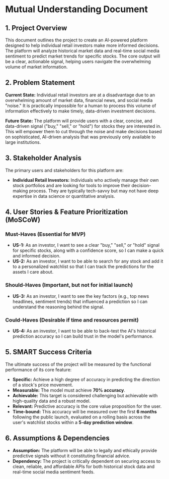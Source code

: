# Mutual Understanding Document

## 1. Project Overview

This document outlines the project to create an AI-powered platform designed to help individual retail investors make more informed decisions. The platform will analyze historical market data and real-time social media sentiment to predict market trends for specific stocks. The core output will be a clear, actionable signal, helping users navigate the overwhelming volume of market information.

## 2. Problem Statement

**Current State:** Individual retail investors are at a disadvantage due to an overwhelming amount of market data, financial news, and social media "noise." It is practically impossible for a human to process this volume of information effectively to make timely, data-driven investment decisions.

**Future State:** The platform will provide users with a clear, concise, and data-driven signal ("buy," "sell," or "hold") for stocks they are interested in. This will empower them to cut through the noise and make decisions based on sophisticated, AI-driven analysis that was previously only available to large institutions.

## 3. Stakeholder Analysis

The primary users and stakeholders for this platform are:

*   **Individual Retail Investors:** Individuals who actively manage their own stock portfolios and are looking for tools to improve their decision-making process. They are typically tech-savvy but may not have deep expertise in data science or quantitative analysis.

## 4. User Stories & Feature Prioritization (MoSCoW)

### Must-Haves (Essential for MVP)
*   **US-1:** As an investor, I want to see a clear "buy," "sell," or "hold" signal for specific stocks, along with a confidence score, so I can make a quick and informed decision.
*   **US-2:** As an investor, I want to be able to search for any stock and add it to a personalized watchlist so that I can track the predictions for the assets I care about.

### Should-Haves (Important, but not for initial launch)
*   **US-3:** As an investor, I want to see the key factors (e.g., top news headlines, sentiment trends) that influenced a prediction so I can understand the reasoning behind the signal.

### Could-Haves (Desirable if time and resources permit)
*   **US-4:** As an investor, I want to be able to back-test the AI's historical prediction accuracy so I can build trust in the model's performance.

## 5. SMART Success Criteria

The ultimate success of the project will be measured by the functional performance of its core feature:

*   **Specific:** Achieve a high degree of accuracy in predicting the direction of a stock's price movement.
*   **Measurable:** The model must achieve **70% accuracy**.
*   **Achievable:** This target is considered challenging but achievable with high-quality data and a robust model.
*   **Relevant:** Predictive accuracy is the core value proposition for the user.
*   **Time-bound:** This accuracy will be measured over the first **6 months** following the public launch, evaluated on a rolling basis across the user's watchlist stocks within a **5-day prediction window**.

## 6. Assumptions & Dependencies

*   **Assumption:** The platform will be able to legally and ethically provide predictive signals without it constituting financial advice.
*   **Dependency:** The project is critically dependent on securing access to clean, reliable, and affordable APIs for both historical stock data and real-time social media sentiment feeds.